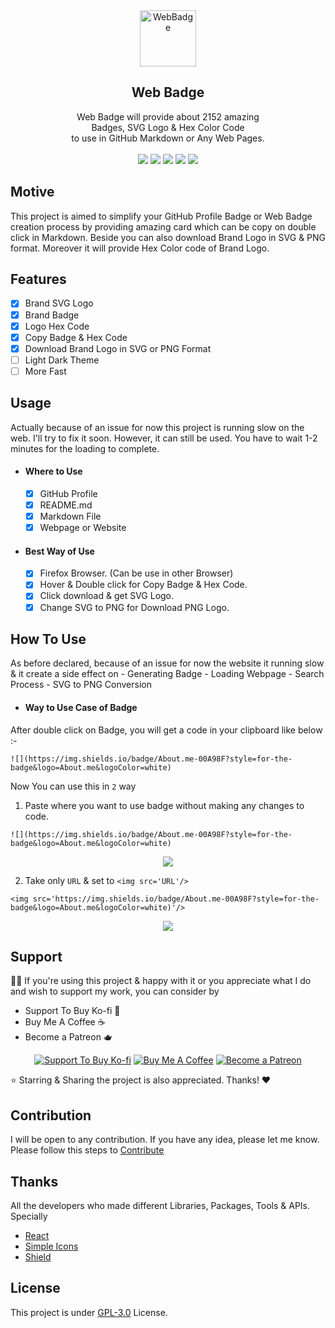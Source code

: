 <div align="center"> 
  <img src="https://i.ibb.co/PTPfSCw/WebBadge.png" alt="WebBadge" border="0" height='90'>
  <h2>Web Badge</h2>
  Web Badge will provide about 2152 amazing<br> Badges, SVG Logo & Hex Color Code <br>to use in GitHub Markdown or Any Web Pages.<br><br>
  
  <img src="https://img.shields.io/github/forks/mrhrifat/web-badge?style=for-the-badge">

  <img src="https://img.shields.io/github/stars/mrhrifat/web-badge?style=for-the-badge">

  <img src="https://img.shields.io/github/issues/mrhrifat/web-badge?style=for-the-badge">

  <img src="https://img.shields.io/github/issues-pr/mrhrifat/web-badge?style=for-the-badge">

  <img src="https://img.shields.io/github/license/mrhrifat/web-badge?style=for-the-badge">
</div>

## Motive
This project is aimed to simplify your GitHub Profile Badge or Web Badge creation process by providing amazing card which can be copy on double click in Markdown. Beside you can also download Brand Logo in SVG & PNG format. Moreover it will provide Hex Color code of Brand Logo.


## Features
- [x] Brand SVG Logo
- [x] Brand Badge
- [x] Logo Hex Code
- [x] Copy Badge & Hex Code
- [x] Download Brand Logo in SVG or PNG Format
- [ ] Light Dark Theme
- [ ] More Fast

## Usage
Actually because of an issue for now this project is running slow on the web. I'll try to fix it soon. However, it can still be used. You have to wait 1-2 minutes for the loading to complete.

- #### Where to Use
    - [x] GitHub Profile
    - [x] README.md
    - [x] Markdown File
    - [x] Webpage or Website 
- #### Best Way of Use
    - [x] Firefox Browser. (Can be use in other Browser)
    - [x]  Hover & Double click for Copy  Badge & Hex Code.
    - [x] Click download & get SVG Logo.
    - [x] Change SVG to PNG for Download PNG Logo.

## How To Use
 As before declared, because of an issue for now the website it running slow & it create a side effect on
    - Generating Badge
    - Loading Webpage
    - Search Process
    - SVG to PNG Conversion

- #### Way to Use Case of Badge 
After double click on Badge, you will get a code in your clipboard like below :-

```
![](https://img.shields.io/badge/About.me-00A98F?style=for-the-badge&logo=About.me&logoColor=white)
```

Now You can use this in `2` way
1. Paste where you want to use badge without making any changes to code.
```
![](https://img.shields.io/badge/About.me-00A98F?style=for-the-badge&logo=About.me&logoColor=white)
```
<div align='center'> 

![](https://img.shields.io/badge/About.me-00A98F?style=for-the-badge&logo=About.me&logoColor=white)

</div>

2. Take only `URL` & set to `<img src='URL'/>`
```
<img src='https://img.shields.io/badge/About.me-00A98F?style=for-the-badge&logo=About.me&logoColor=white)'/>
```
<div align='center'> 

<img src='https://img.shields.io/badge/About.me-00A98F?style=for-the-badge&logo=About.me&logoColor=white)'/>

</div>

## Support
👍🏻 If you're using this project & happy with it or you appreciate what I do and wish to support my work, you can consider by 
- Support To Buy Ko-fi 🍵
- Buy Me A Coffee ☕️
- Become a Patreon 🫖
<div align='center'>

 [![](https://img.shields.io/badge/Ko_fi-FF5E5B?style=for-the-badge&logo=Ko-fi&logoColor=white "Support To Buy Ko-fi")](https://ko-fi.com/mrhrifat)  [![](https://img.shields.io/badge/Buy_Me_A_Coffee-FFDD00?style=for-the-badge&logo=buy-me-a-coffee&logoColor=black "Buy Me A Coffee")](https://buymeacoffee.com/mrhrifat)  [![](https://img.shields.io/badge/Patreon-F96854?style=for-the-badge&logo=Patreon&logoColor=white "Become a Patreon")](https://patreon.com/mrhrifat)

</div>
⭐️ Starring & Sharing the project is also appreciated. Thanks! ❤️


## Contribution
I will be open to any contribution. If you have any idea, please let me know. Please follow this steps to [Contribute](https://github.com/mrhrifat/web-badge/blob/master/CONTRIBUTING.md)

## Thanks
All the developers who made different Libraries, Packages, Tools & APIs. Specially 
- [React](https://github.com/facebook/react)
- [Simple Icons](https://github.com/simple-icons/simple-icons)
- [Shield](https://github.com/badges/shields)

## License
This project is under [GPL-3.0](https://github.com/mrhrifat/web-badge/blob/master/LICENSE.md) License.
